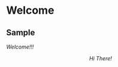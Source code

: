 <html>
  <head>
	<title>Welcome!</title>
  </head>
  <body>
    
# Welcome
## Sample

_Welcome!!!_

<div style="text-align:center" class="markdown=1">
  
_Hi There!_

</div>
</body>
</html>